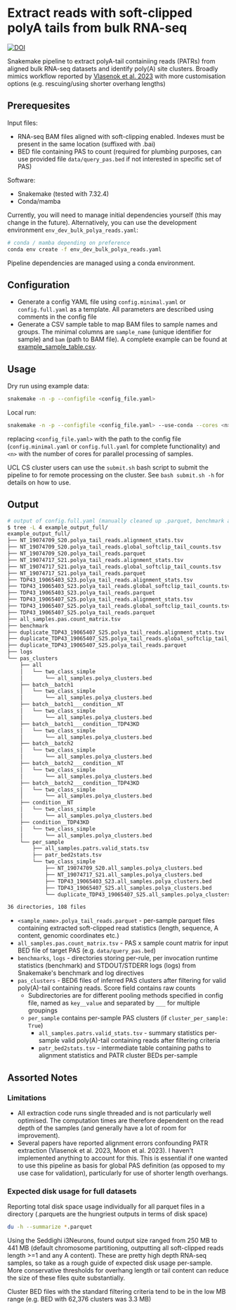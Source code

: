 # Extract reads with soft-clipped polyA tails from bulk RNA-seq

[![DOI](https://zenodo.org/badge/837292050.svg)](https://doi.org/10.5281/zenodo.15210305)

Snakemake pipeline to extract polyA-tail containiing reads (PATRs) from aligned bulk RNA-seq datasets and identify poly(A) site clusters. Broadly mimics workflow reported by [Vlasenok et al. 2023](https://doi.org/10.1093/nargab/lqad051) with more customisation options (e.g. rescuing/using shorter overhang lengths)

## Prerequesites

Input files:

- RNA-seq BAM files aligned with soft-clipping enabled. Indexes must be present in the same location (suffixed with .bai)
- BED file containing PAS to count (required for plumbing purposes, can use provided file `data/query_pas.bed` if not interested in specific set of PAS)

Software:

- Snakemake (tested with 7.32.4)
- Conda/mamba

Currently, you will need to manage initial dependencies yourself (this may change in the future). Alternatively, you can use the development environment `env_dev_bulk_polya_reads.yaml`:

```bash
# conda / mamba depending on preference
conda env create -f env_dev_bulk_polya_reads.yaml
```

Pipeline dependencies are managed using a conda environment.

## Configuration

- Generate a config YAML file using `config.minimal.yaml` or `config.full.yaml` as a template. All parameters are described using comments in the config file
- Generate a CSV sample table to map BAM files to sample names and groups. The minimal columns are `sample_name` (unique identifier for sample) and `bam` (path to BAM file). A complete example can be found at [example_sample_table.csv](example_sample_table.csv).

## Usage

Dry run using example data:

```bash
snakemake -n -p --configfile <config_file.yaml>
```

Local run:

```bash
snakemake -n -p --configfile <config_file.yaml> --use-conda --cores <n>
```

replacing `<config_file.yaml>` with the path to the config file (`config.minimal.yaml` or `config.full.yaml` for complete functionality) and `<n>` with the number of cores for parallel processing of samples.

UCL CS cluster users can use the `submit.sh` bash script to submit the pipeline to for remote processing on the cluster. See `bash submit.sh -h` for details on how to use.

## Output

```bash
# output of config.full.yaml (manually cleaned up .parquet, benchmark and log directories)
$ tree -L 4 example_output_full/
example_output_full/
├── NT_19074709_S20.polya_tail_reads.alignment_stats.tsv
├── NT_19074709_S20.polya_tail_reads.global_softclip_tail_counts.tsv
├── NT_19074709_S20.polya_tail_reads.parquet
├── NT_19074717_S21.polya_tail_reads.alignment_stats.tsv
├── NT_19074717_S21.polya_tail_reads.global_softclip_tail_counts.tsv
├── NT_19074717_S21.polya_tail_reads.parquet
├── TDP43_19065403_S23.polya_tail_reads.alignment_stats.tsv
├── TDP43_19065403_S23.polya_tail_reads.global_softclip_tail_counts.tsv
├── TDP43_19065403_S23.polya_tail_reads.parquet
├── TDP43_19065407_S25.polya_tail_reads.alignment_stats.tsv
├── TDP43_19065407_S25.polya_tail_reads.global_softclip_tail_counts.tsv
├── TDP43_19065407_S25.polya_tail_reads.parquet
├── all_samples.pas.count_matrix.tsv
├── benchmark
├── duplicate_TDP43_19065407_S25.polya_tail_reads.alignment_stats.tsv
├── duplicate_TDP43_19065407_S25.polya_tail_reads.global_softclip_tail_counts.tsv
├── duplicate_TDP43_19065407_S25.polya_tail_reads.parquet
├── logs
└── pas_clusters
    ├── all
    │   └── two_class_simple
    │       └── all_samples.polya_clusters.bed
    ├── batch__batch1
    │   └── two_class_simple
    │       └── all_samples.polya_clusters.bed
    ├── batch__batch1___condition__NT
    │   └── two_class_simple
    │       └── all_samples.polya_clusters.bed
    ├── batch__batch1___condition__TDP43KD
    │   └── two_class_simple
    │       └── all_samples.polya_clusters.bed
    ├── batch__batch2
    │   └── two_class_simple
    │       └── all_samples.polya_clusters.bed
    ├── batch__batch2___condition__NT
    │   └── two_class_simple
    │       └── all_samples.polya_clusters.bed
    ├── batch__batch2___condition__TDP43KD
    │   └── two_class_simple
    │       └── all_samples.polya_clusters.bed
    ├── condition__NT
    │   └── two_class_simple
    │       └── all_samples.polya_clusters.bed
    ├── condition__TDP43KD
    │   └── two_class_simple
    │       └── all_samples.polya_clusters.bed
    └── per_sample
        ├── all_samples.patrs.valid_stats.tsv
        ├── patr_bed2stats.tsv
        └── two_class_simple
            ├── NT_19074709_S20.all_samples.polya_clusters.bed
            ├── NT_19074717_S21.all_samples.polya_clusters.bed
            ├── TDP43_19065403_S23.all_samples.polya_clusters.bed
            ├── TDP43_19065407_S25.all_samples.polya_clusters.bed
            └── duplicate_TDP43_19065407_S25.all_samples.polya_clusters.bed

36 directories, 108 files
```

- `<sample_name>.polya_tail_reads.parquet` - per-sample parquet files containing extracted soft-clipped read statistics (length, sequence, A content, genomic coordinates etc.)
- `all_samples.pas.count_matrix.tsv` - PAS x sample count matrix for input BED file of target PAS (e.g. `data/query_pas.bed`)
- `benchmarks`, `logs` - directories storing per-rule, per invocation runtime statistics (benchmark) and STDOUT/STDERR logs (logs) from Snakemake's benchmark and log directives
- `pas_clusters` - BED6 files of inferred PAS clusters after filtering for valid poly(A)-tail containing reads. Score field contains raw counts
  - Subdirectories are for different pooling methods specified in config file, named as `key__value` and separated by `___` for multiple groupings
  - `per_sample` contains per-sample PAS clusters (if `cluster_per_sample: True`)
    - `all_samples.patrs.valid_stats.tsv` - summary statistics per-sample valid poly(A)-tail containing reads after filtering criteria
    - `patr_bed2stats.tsv` - intermediate table containing paths to alignment statistics and PATR cluster BEDs per-sample

## Assorted Notes

### Limitations

- All extraction code runs single threaded and is not particularly well optimised. The computation times are therefore dependent on the read depth of the samples (and generally have a lot of room for improvement).
- Several papers have reported alignment errors confounding PATR extraction (Vlasenok et al. 2023, Moon et al. 2023). I haven't implemented anything to account for this. This is essential if one wanted to use this pipeline as basis for global PAS definition (as opposed to my use case for validation), particularly for use of shorter length overhangs.

### Expected disk usage for full datasets

Reporting total disk space usage individually for all parquet files in a directory (.parquets are the hungriest outputs in terms of disk space)

```bash
du -h --summarize *.parquet
```

Using the Seddighi i3Neurons, found output size ranged from 250 MB to 441 MB (default chromosome partitioning, outputting all soft-clipped reads length >=1 and any A content). These are pretty high depth RNA-seq samples, so take as a rough guide of expected disk usage per-sample. More conservative thresholds for overhang length or tail content can reduce the size of these files quite substantially.

Cluster BED files with the standard filtering criteria tend to be in the low MB range (e.g. BED with 62,376 clusters was 3.3 MB)
